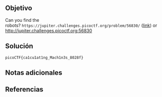 ## Objetivo
Can you find the robots? `https://jupiter.challenges.picoctf.org/problem/56830/` ([link](https://jupiter.challenges.picoctf.org/problem/56830/)) or http://jupiter.challenges.picoctf.org:56830
## Solución
```
picoCTF{ca1cu1at1ng_Mach1n3s_8028f}
```
## Notas adicionales

## Referencias

